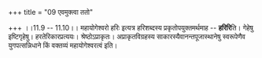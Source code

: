 +++
title = "09 एवमुक्त्वा ततो"

+++
।।11.9 -- 11.10।। महायोगेश्वरो हरिः इत्यत्र हरिशब्दस्य
प्रकृतोपयुक्तमर्थमाह -- **हरिरि**ति। गेहेषु इष्टिगृहेषु।
हरतेरिकारप्रत्ययः। श्रेष्ठोऽप्राकृतः। अप्राकृतविग्रहस्य
साकारस्यैवानन्तपूजास्थानेषु स्वरूपेणैव युगपत्सन्निधाने किं वक्तव्यं
महायोगेश्वरत्वं इति।
